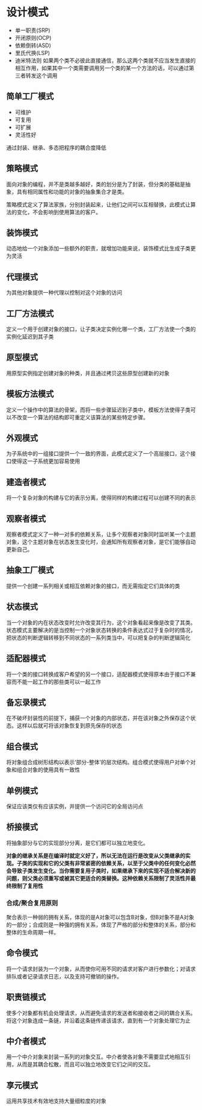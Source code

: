# 设计模式

* 单一职责(SRP)
* 开闭原则(OCP)
* 依赖倒转(ASD)
* 里氏代换(LSP)
* 迪米特法则
    如果两个类不必彼此直接通信，那么这两个类就不应当发生直接的相互作用，如果其中一个类需要调用另一个类的某一个方法的话，可以通过第三者转发这个调用


## 简单工厂模式

* 可维护
* 可复用
* 可扩展
* 灵活性好

通过封装、继承、多态把程序的耦合度降低

## 策略模式

面向对象的编程，并不是类越多越好，类的划分是为了封装，但分类的基础是抽象，具有相同属性和功能的对象的抽象集合才是类。

策略模式定义了算法家族，分别封装起来，让他们之间可以互相替换，此模式让算法的变化，不会影响到使用算法的客户。

## 装饰模式

动态地给一个对象添加一些额外的职责，就增加功能来说，装饰模式比生成子类更为灵活

## 代理模式

为其他对象提供一种代理以控制对这个对象的访问

## 工厂方法模式

定义一个用于创建对象的接口，让子类决定实例化哪一个类，工厂方法使一个类的实例化延迟到其子类

## 原型模式

用原型实例指定创建对象的种类，并且通过拷贝这些原型创建新的对象

## 模板方法模式

定义一个操作中的算法的骨架，而将一些步骤延迟到子类中，模板方法使得子类可以不改变一个算法的结构即可重定义该算法的某些特定步骤。

## 外观模式

为子系统中的一组接口提供一个一致的界面，此模式定义了一个高层接口，这个接口使得这一子系统更加容易使用

## 建造者模式

将一个复杂对象的构建与它的表示分离，使得同样的构建过程可以创建不同的表示

## 观察者模式

观察者模式定义了一种一对多的依赖关系，让多个观察者对象同时监听某一个主题对象，这个主题对象在状态发生变化时，会通知所有观察者对象，是它们能够自动更新自己。

## 抽象工厂模式

提供一个创建一系列相关或相互依赖对象的接口，而无需指定它们具体的类

## 状态模式

当一个对象的内在状态改变时允许改变其行为，这个对象看起来像是改变了其类。状态模式主要解决的是当控制一个对象状态转换的条件表达式过于复杂时的情况，把状态的判断逻辑转移到不同状态的一系列类当中，可以把复杂的判断逻辑简化

## 适配器模式

将一个类的接口转换成客户希望的另一个接口，适配器模式使得原本由于接口不兼容而不能一起工作的那些类可以一起工作

## 备忘录模式

在不破坏封装性的前提下，捕获一个对象的内部状态，并在该对象之外保存这个状态。这样以后就可将该对象恢复到原先保存的状态

## 组合模式

将对象组合成树形结构以表示‘部分-整体’的层次结构。组合模式使得用户对单个对象和组合对象的使用具有一致性

## 单例模式

保证应该类仅有应该实例，并提供一个访问它的全局访问点

## 桥接模式

将抽象部分与它的实现部分分离，是它们都可以独立地变化。

**对象的继承关系是在编译时就定义好了，所以无法在运行是改变从父类继承的实现。子类的实现和它的父类有非常紧密的依赖关系，以至于父类中的任何变化必然会导致子类发生变化。当你需要复用子类时，如果继承下来的实现不适合解决新的问题，则父类必须重写或被其它更适合的类替换。这种依赖关系限制了灵活性并最终限制了复用性**

### 合成/聚合复用原则

聚合表示一种弱的拥有关系，体现的是A对象可以包含B对象，但B对象不是A对象的一部分；合成则是一种强的拥有关系，体现了严格的部分和整体的关系，部分和整体的生命周期一样。

## 命令模式

将一个请求封装为一个对象，从而使你可用不同的请求对客户进行参数化；对请求排队或者记录请求日志，以及支持可撤销的操作。

## 职责链模式

使多个对象都有机会处理请求，从而避免请求的发送者和接收者之间的耦合关系。将这个对象连成一条链，并沿着这条链传递该请求，直到有一个对象处理它为止

## 中介者模式

用一个中介对象来封装一系列的对象交互。中介者使各对象不需要显式地相互引用，从而是其耦合松散，而且可以独立地改变它们之间的交互。

## 享元模式

运用共享技术有效地支持大量细粒度的对象
